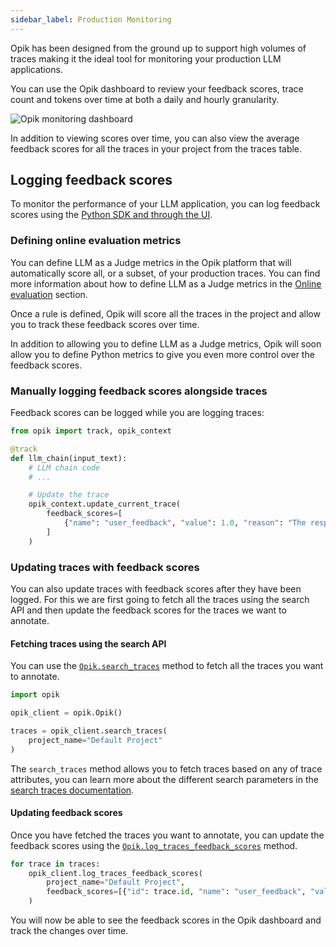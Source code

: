 ```yaml
---
sidebar_label: Production Monitoring
---
```


Opik has been designed from the ground up to support high volumes of traces making it the ideal tool for monitoring your production LLM applications.

You can use the Opik dashboard to review your feedback scores, trace count and tokens over time at both a daily and hourly granularity.

![Opik monitoring dashboard](/img/tracing/opik_monitoring_dashboard.png)

In addition to viewing scores over time, you can also view the average feedback scores for all the traces in your project from the traces table.

## Logging feedback scores

To monitor the performance of your LLM application, you can log feedback scores using the [Python SDK and through the UI](/tracing/annotate_traces.md).

### Defining online evaluation metrics

You can define LLM as a Judge metrics in the Opik platform that will automatically score all, or a subset, of your production traces. You can find more information about how to define LLM as a Judge metrics in the [Online evaluation](/production/online_evaluation.md) section.

Once a rule is defined, Opik will score all the traces in the project and allow you to track these feedback scores over time.

<Tip>
In addition to allowing you to define LLM as a Judge metrics, Opik will soon allow you to define Python metrics to give you even more control over the feedback scores.
</Tip>

### Manually logging feedback scores alongside traces

Feedback scores can be logged while you are logging traces:

```python
from opik import track, opik_context

@track
def llm_chain(input_text):
    # LLM chain code
    # ...

    # Update the trace
    opik_context.update_current_trace(
        feedback_scores=[
            {"name": "user_feedback", "value": 1.0, "reason": "The response was helpful and accurate."}
        ]
    )
```

### Updating traces with feedback scores

You can also update traces with feedback scores after they have been logged. For this we are first going to fetch all the traces using the search API and then update the feedback scores for the traces we want to annotate.

#### Fetching traces using the search API

You can use the [`Opik.search_traces`](https://www.comet.com/docs/opik/python-sdk-reference/Opik.html#opik.Opik.search_traces) method to fetch all the traces you want to annotate.

```python
import opik

opik_client = opik.Opik()

traces = opik_client.search_traces(
    project_name="Default Project"
)
```

<Tip>

The `search_traces` method allows you to fetch traces based on any of trace attributes, you can learn more about the different search parameters in the [search traces documentation](/tracing/export_data.md).

</Tip>

#### Updating feedback scores

Once you have fetched the traces you want to annotate, you can update the feedback scores using the [`Opik.log_traces_feedback_scores`](https://www.comet.com/docs/opik/python-sdk-reference/Opik.html#opik.Opik.log_traces_feedback_scores) method.

```python pytest_codeblocks_skip="true"
for trace in traces:
    opik_client.log_traces_feedback_scores(
        project_name="Default Project",
        feedback_scores=[{"id": trace.id, "name": "user_feedback", "value": 1.0, "reason": "The response was helpful and accurate."}],
    )
```

You will now be able to see the feedback scores in the Opik dashboard and track the changes over time.
